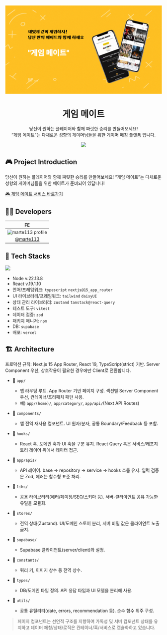 <p align="center">
  <img src="./public/images/intro.png" alt="게임 메이트 표지" width="full" />
</p>

<h1 align="center">게임 메이트</h1>
<p align="center">당신이 원하는 플레이어와 함께 짜릿한 승리를 만들어보세요!<br/>
“게임 메이트”는 다채로운 성향의 게이머님들을 위한 게이머 매칭 플랫폼 입니다.</p>

<p align="center">
  <img src="https://img.shields.io/badge/version-0.1.0-blue.svg?cacheSeconds=2592000" />
</p>

## 🎮 Project Introduction

당신이 원하는 플레이어와 함께 짜릿한 승리를 만들어보세요! “게임 메이트”는 다채로운 성향의 게이머님들을 위한 메이트가 준비되어 있답니다!

<p>
  <a href="http://localhost:3000" target="_blank">🎮 게임 메이트 서비스 바로가기</a>
  <br/>
</p>

## 👨‍💻 Developers

|                                            FE                                             |
| :---------------------------------------------------------------------------------------: |
| <img src="https://github.com/marte113.png?size=300" width="150" alt="marte113 profile" /> |
|                         [@marte113](https://github.com/marte113)                          |

## 🧰 Tech Stacks

<a href="https://skillicons.dev">
  <img src="https://skills.syvixor.com/api/icons?i=nextjs,typescript,tailwindcss,daisyui,zustand,reactquery,zod,supabase,vercel" />
</a>

- Node v.22.13.8
- React v.19.1.10
- 언어/프레임워크: `typescript` `nextjs@15_app_router`
- UI 라이브러리/프레임워크: `tailwind` `daisyUI`
- 상태 관리 라이브러리: `zustand` `tanstack@react-query`
- 테스트 도구: `vitest`
- 데이터 검증: `zod`
- 패키지 매니저: `npm`
- DB: `supabase`
- 배포: `vercel`

## 🏗️ Architecture

프로덕션 규칙: Next.js 15 App Router, React 19, TypeScript(strict) 기반. Server Component 우선, 상호작용이 필요한 경우에만 Client로 전환합니다.

- 📁 `app/`
  - 앱 라우팅 루트. App Router 기반 페이지 구성. 섹션별 Server Component 우선, 컨테이너/프리패치 패턴 사용.
  - 예) `app/(home)/`, `app/category/`, `app/api/`(Next API Routes)

- 📁 `components/`
  - 앱 전역 재사용 컴포넌트. UI 원자/분자, 공통 Boundary/Feedback 등 포함.

- 📁 `hooks/`
  - React 훅. 도메인 훅과 UI 훅을 구분 유지. React Query 훅은 서비스/레포지토리 레이어 위에서 데이터 접근.

- 📁 `app/apis/`
  - API 레이어. base → repository → service → hooks 흐름 유지. 입력 검증은 Zod, 에러는 함수형 표준 처리.

- 📁 `libs/`
  - 공용 라이브러리(에러/페이징/SEO/스키마 등). 서버-클라이언트 공유 가능한 유틸을 모듈화.

- 📁 `stores/`
  - 전역 상태(Zustand). UI/도메인 스토어 분리, 서버 비밀 값은 클라이언트 노출 금지.

- 📁 `supabase/`
  - Supabase 클라이언트(server/client)와 설정.

- 📁 `constants/`
  - 쿼리 키, 이미지 상수 등 전역 상수.

- 📁 `types/`
  - DB/도메인 타입 정의. API 응답 타입과 UI 모델을 분리해 사용.

- 📁 `utils/`
  - 공통 유틸리티(date, errors, recommendation 등). 순수 함수 위주 구성.

> 페이지 컴포넌트는 선언적 구조를 지향하여 가독성 및 서버 컴포넌트 상태를 유지하고 데이터 페칭/상태/로직은 컨테이너/훅/서비스로 캡슐화하고 있습니다.

